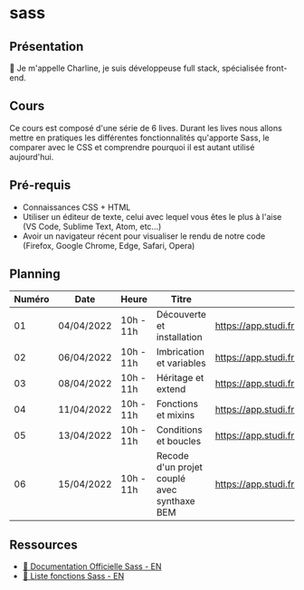 # sass

## Présentation

👋 Je m'appelle Charline, je suis développeuse full stack, spécialisée front-end.

## Cours

Ce cours est composé d'une série de 6 lives.
Durant les lives nous allons mettre en pratiques les différentes fonctionnalités qu'apporte Sass, le comparer avec le CSS et comprendre pourquoi il est autant utilisé aujourd'hui.

## Pré-requis

- Connaissances CSS + HTML
- Utiliser un éditeur de texte, celui avec lequel vous êtes le plus à l'aise (VS Code, Sublime Text, Atom, etc...)
- Avoir un navigateur récent pour visualiser le rendu de notre code (Firefox, Google Chrome, Edge, Safari, Opera)

## Planning

| Numéro | Date       | Heure     | Titre                                       | Replay                                               |
| ------ | ---------- | --------- | ------------------------------------------- | ---------------------------------------------------- |
| 01     | 04/04/2022 | 10h - 11h | Découverte et installation                  | https://app.studi.fr/#/dashboard/events/31090/replay |
| 02     | 06/04/2022 | 10h - 11h | Imbrication et variables                    | https://app.studi.fr/#/dashboard/events/31091/replay |
| 03     | 08/04/2022 | 10h - 11h | Héritage et extend                          | https://app.studi.fr/#/dashboard/events/31092/replay |
| 04     | 11/04/2022 | 10h - 11h | Fonctions et mixins                         | https://app.studi.fr/#/dashboard/events/31093/replay |
| 05     | 13/04/2022 | 10h - 11h | Conditions et boucles                       | https://app.studi.fr/#/dashboard/events/31094/replay |
| 06     | 15/04/2022 | 10h - 11h | Recode d'un projet couplé avec synthaxe BEM | https://app.studi.fr/#/dashboard/events/31095/replay |

## Ressources

- [📖 Documentation Officielle Sass - EN](https://sass-lang.com/)
- [📖 Liste fonctions Sass - EN](https://www.w3schools.com/sass/sass_functions_string.php)

